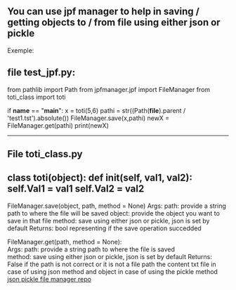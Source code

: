 You can use jpf manager to help in saving / getting objects to / from file using either json or pickle 
------------------------------------------------------------------------------------------------------
Exemple:

file test_jpf.py:
-----------------

from pathlib import Path
from jpfmanager.jpf import FileManager
from toti_class import toti


if __name__ == "__main__":
    x = toti(5,6)
    pathi = str((Path(__file__).parent / 'test1.tst').absolute())
    FileManager.save(x,pathi)
    newX = FileManager.get(pathi)
    print(newX)

------------------------------------------------------------------

File toti_class.py
------------------
class toti(object):
    def __init__(self, val1, val2):
        self.Val1 = val1
        self.Val2 = val2
-----------------------------------

FileManager.save(object, path, method = None)
    Args:
        path: provide a string path to where the file will be saved
        object: provide the object you want to save in that file
        method: save using either json or pickle, json is set by default
    Returns:
        bool representing if the save operation succedded

FileManager.get(path, method = None):       
    Args:
        path: provide a string path to where the file is saved           
        method: save using either json or pickle, json is set by default
    Returns:
        False if the path is not correct or it is not a file path
        the content txt file in case of using json method and object in case of using the pickle method
[json pickle file manager repo](https://github.com/IbrahimABBAS85/jpf)